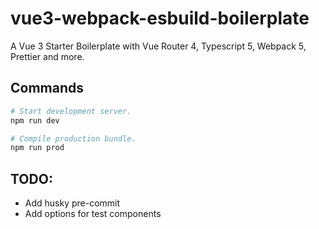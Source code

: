 # vue3-webpack-esbuild-boilerplate

A Vue 3 Starter Boilerplate with Vue Router 4, Typescript 5, Webpack 5, Prettier and more.

## Commands

```bash
# Start development server.
npm run dev

# Compile production bundle.
npm run prod
```


## TODO:

- Add husky pre-commit
- Add options for test components